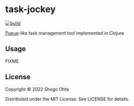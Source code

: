 # task-jockey
[![build](https://github.com/athos/task-jockey/actions/workflows/build.yml/badge.svg)](https://github.com/athos/task-jockey/actions/workflows/build.yml)

[Pueue](https://github.com/Nukesor/pueue)-like task management tool implemented in Clojure

## Usage

FIXME

## License

Copyright © 2022 Shogo Ohta

Distributed under the MIT License. See LICENSE for details.
